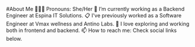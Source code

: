 #About Me
👩🏻‍💻 Pronouns: She/Her
💼 I’m currently working as a Backend Engineer at Espina IT Solutions.
📋 I've previously worked as a Software Engineer at Vmax wellness and Antino Labs.
🧭 I love exploring and working both in frontend and backend.
📫 How to reach me: Check social links below.
